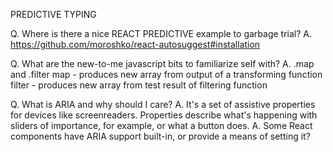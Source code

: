 PREDICTIVE TYPING

Q. Where is there a nice REACT PREDICTIVE example to garbage trial?
A. https://github.com/moroshko/react-autosuggest#installation

Q. What are the new-to-me javascript bits to familiarize self with?
A. .map and .filter
map - produces new array from output of a transforming function
filter - produces new array from test result of filtering function

Q. What is ARIA and why should I care?
A. It's a set of assistive properties for devices like screenreaders. Properties describe what's happening with sliders of importance, for example, or what a button does.
A. Some React components have ARIA support built-in, or provide a means of setting it?
